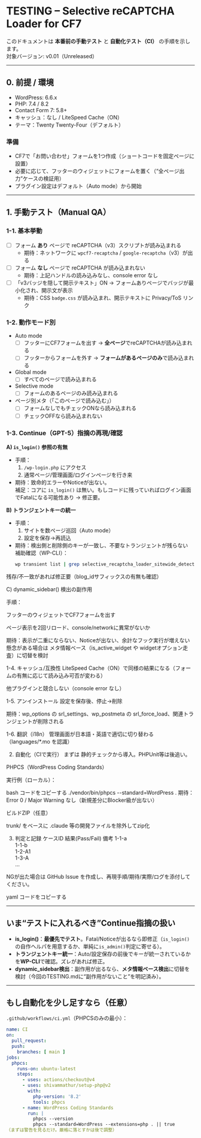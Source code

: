 # TESTING – Selective reCAPTCHA Loader for CF7

このドキュメントは **本番前の手動テスト** と **自動化テスト（CI）** の手順を示します。  
対象バージョン: v0.01（Unreleased）

---

## 0. 前提 / 環境

- WordPress: 6.6.x
- PHP: 7.4 / 8.2
- Contact Form 7: 5.8+
- キャッシュ：なし / LiteSpeed Cache（ON）
- テーマ：Twenty Twenty-Four（デフォルト）

### 準備
- CF7で「お問い合わせ」フォームを1つ作成（ショートコードを固定ページに設置）
- 必要に応じて、フッターのウィジェットにフォームを置く（“全ページ出力”ケースの検証用）
- プラグイン設定はデフォルト（Auto mode）から開始

---

## 1. 手動テスト（Manual QA）

### 1-1. 基本挙動
- [ ] フォーム **あり** ページで reCAPTCHA（v3）スクリプトが読み込まれる  
  - 期待：ネットワークに `wpcf7-recaptcha` / `google-recaptcha`（v3）が出る
- [ ] フォーム **なし** ページで reCAPTCHA が読み込まれない  
  - 期待：上記ハンドルの読み込みなし、console error なし
- [ ] 「v3バッジを隠して開示テキスト」ON → フォームありページでバッジが最小化され、開示文が表示  
  - 期待：CSS `badge.css` が読み込まれ、開示テキストに Privacy/ToS リンク

### 1-2. 動作モード別
- Auto mode
  - [ ] フッターにCF7フォームを出す → **全ページ**でreCAPTCHAが読み込まれる  
  - [ ] フッターからフォームを外す → **フォームがあるページのみ**で読み込まれる  
- Global mode
  - [ ] すべてのページで読み込まれる
- Selective mode
  - [ ] フォームのあるページのみ読み込まれる
- ページ別メタ（「このページで読み込む」）
  - [ ] フォームなしでもチェックONなら読み込まれる
  - [ ] チェックOFFなら読み込まれない

### 1-3. Continue（GPT-5）指摘の再現/確認

**A) `is_login()` 参照の有無**
- 手順：
  1. `/wp-login.php` にアクセス
  2. 通常ページ/管理画面/ログインページを行き来
- 期待：致命的エラーやNoticeが出ない。  
  補足：コアに `is_login()` は無い。もしコードに残っていればログイン画面でFatalになる可能性あり → 修正要。

**B) トランジェントキーの統一**
- 手順：
  1. サイトを数ページ巡回（Auto mode）
  2. 設定を保存→再読込
- 期待：検出側と削除側のキーが一致し、不要なトランジェントが残らない  
  補助確認（WP-CLI）：
  ```bash
  wp transient list | grep selective_recaptcha_loader_sitewide_detection
残存/不一致があれば修正要（blog_idサフィックスの有無も確認）

C) dynamic_sidebar() 検出の副作用

手順：

フッターのウィジェットでCF7フォームを出す

ページ表示を2回リロード、console/networkに異常がないか

期待：表示が二重にならない、Noticeが出ない、余計なフック実行が増えない
懸念がある場合は メタ情報ベース（is_active_widget や widgetオプション走査）に切替を検討

1-4. キャッシュ/互換性
 LiteSpeed Cache（ON）で同様の結果になる（フォームの有無に応じて読み込み可否が変わる）

 他プラグインと競合しない（console error なし）

1-5. アンインストール
 設定を保存後、停止→削除

期待：wp_options の srl_settings、wp_postmeta の srl_force_load、関連トランジェントが削除される

1-6. 翻訳（i18n）
 管理画面が日本語・英語で適切に切り替わる（languages/*.mo を認識）

2. 自動化（CIで実行）
まずは 静的チェックから導入。PHPUnit等は後追い。

PHPCS（WordPress Coding Standards）

実行例（ローカル）：

bash
コードをコピーする
./vendor/bin/phpcs --standard=WordPress .
期待：Error 0 / Major Warning なし（新規差分にBlocker級が出ない）

ビルドZIP（任意）

trunk/ をベースに .claude 等の開発ファイルを除外してzip化

3. 判定と記録
ケースID	結果(Pass/Fail)	備考
1-1-a		
1-1-b		
1-2-A1		
1-3-A		
…		

NGが出た場合は GitHub Issue を作成し、再現手順/期待/実際/ログを添付してください。

yaml
コードをコピーする

---

## いま“テストに入れるべき”Continue指摘の扱い

- **is_login()**：**最優先でテスト**。Fatal/Noticeが出るなら即修正（`is_login()`の自作ヘルパを用意するか、単純に`is_admin()`判定に寄せる）。  
- **トランジェントキー統一**：Auto/設定保存の前後でキーが統一されているかを**WP-CLI**で確認。ズレがあれば修正。  
- **dynamic_sidebar検出**：副作用が出るなら、**メタ情報ベース検出**に切替を検討（今回のTESTING.mdに“副作用がないこと”を明記済み）。

---

## もし自動化を少し足すなら（任意）

`.github/workflows/ci.yml`（PHPCSのみの最小）：

```yaml
name: CI
on:
  pull_request:
  push:
    branches: [ main ]
jobs:
  phpcs:
    runs-on: ubuntu-latest
    steps:
      - uses: actions/checkout@v4
      - uses: shivammathur/setup-php@v2
        with:
          php-version: '8.2'
          tools: phpcs
      - name: WordPress Coding Standards
        run: |
          phpcs --version
          phpcs --standard=WordPress --extensions=php . || true
（まずは警告を見るだけ。厳格に落とすかは後で調整）

